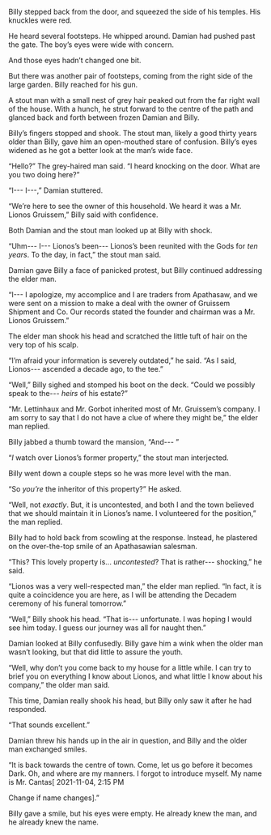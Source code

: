 Billy stepped back from the door, and squeezed the side of his temples. His knuckles were red.

He heard several footsteps. He whipped around. Damian had pushed past the gate. The boy’s eyes were wide with concern.

And those eyes hadn’t changed one bit.

But there was another pair of footsteps, coming from the right side of the large garden. Billy reached for his gun.

A stout man with a small nest of grey hair peaked out from the far right wall of the house. With a hunch, he strut forward to the centre of the path and glanced back and forth between frozen Damian and Billy.

Billy’s fingers stopped and shook. The stout man, likely a good thirty years older than Billy, gave him an open-mouthed stare of confusion. Billy’s eyes widened as he got a better look at the man’s wide face.

“Hello?” The grey-haired man said. “I heard knocking on the door. What are you two doing here?” 

“I--- I---,” Damian stuttered.

“We’re here to see the owner of this household. We heard it was a Mr. Lionos Gruissem,” Billy said with confidence. 

Both Damian and the stout man looked up at Billy with shock. 

“Uhm--- I---  Lionos’s been--- Lionos’s been reunited with the Gods for *ten years*.  To the day, in fact,” the stout man said.

Damian gave Billy a face of panicked protest, but Billy continued addressing the elder man. 

“I--- I apologize, my accomplice and I are traders from Apathasaw, and we were sent on a mission to make a deal with the owner of Gruissem Shipment and Co. Our records stated the founder and chairman was a Mr. Lionos Gruissem.”

The elder man shook his head and scratched the little tuft of hair on the very top of his scalp. 

“I’m afraid your information is severely outdated,” he said. “As I said, Lionos---  ascended a decade ago, to the tee.”

“Well,” Billy sighed and stomped his boot on the deck. “Could we possibly speak to the--- *heirs* of his estate?”

“Mr. Lettinhaux and Mr. Gorbot inherited most of Mr. Gruissem’s company. I am sorry to say that I do not have a clue of where they might be,” the elder man replied. 

Billy jabbed a thumb toward the mansion, “And--- ” 

“*I* watch over Lionos’s former property,” the stout man interjected.

Billy went down a couple steps so he was more level with the man. 

“So *you’re* the inheritor of this property?” He asked.

“Well, not *exactly*. But, it is uncontested, and both I and the town believed that we should maintain it in Lionos’s name. I volunteered for the position,” the man replied. 

Billy had to hold back from scowling at the response. Instead, he plastered on the over-the-top smile of an Apathasawian salesman.

“This? This lovely property is... *uncontested*? That is rather--- shocking,” he said.

“Lionos was a very well-respected man,” the elder man replied. “In fact, it is quite a coincidence you are here, as I will be attending the Decadem ceremony of his funeral tomorrow.”

“Well,” Billy shook his head. “That is--- unfortunate. I was hoping I would see him today. I guess our journey was all for naught then.”

Damian looked at Billy confusedly. Billy gave him a wink when the older man wasn’t looking, but that did little to assure the youth.

“Well, why don’t you come back to my house for a little while. I can try to brief you on everything I know about Lionos, and what little I know about his company,” the older man said.

This time, Damian really shook his head, but Billy only saw it after he had responded.

“That sounds excellent.”

Damian threw his hands up in the air in question, and Billy and the older man exchanged smiles.

“It is back towards the centre of town. Come, let us go before it becomes Dark. Oh, and where are my manners. I forgot to introduce myself. My name is Mr. Cantas\[ 2021-11-04, 2:15 PM

Change if name changes\].”

Billy gave a smile, but his eyes were empty. He already knew the man, and he already knew the name.